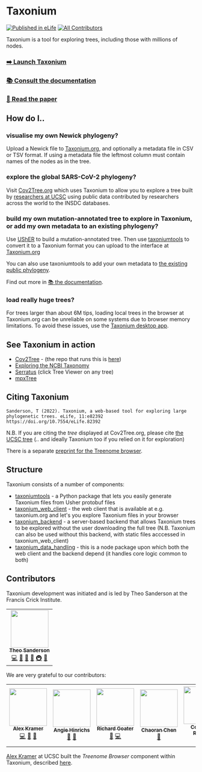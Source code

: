 # Taxonium

[![Published in eLife](https://img.shields.io/badge/Published%20in-eLife-blue.svg)](https://elifesciences.org/articles/82392) <!-- ALL-CONTRIBUTORS-BADGE:START - Do not remove or modify this section -->[![All Contributors](https://img.shields.io/badge/All_contributors-7-orange.svg?style=flat-square)](#contributors-)<!-- ALL-CONTRIBUTORS-BADGE:END -->

Taxonium is a tool for exploring trees, including those with millions of nodes.

<!--<p align="center"><a href="https://taxonium.org"><img src="https://user-images.githubusercontent.com/19732295/169698808-48204d73-c468-4e80-aff5-876e5df7eab4.png" width=250 /></a></p>-->

### [➡️ Launch Taxonium](https://taxonium.org)

### [📚 Consult the documentation](https://taxonium.readthedocs.io/en/latest/)

### [📝 Read the paper](https://elifesciences.org/articles/82392)

## How do I..

### visualise my own Newick phylogeny?

Upload a Newick file to [Taxonium.org](http://taxonium.org), and optionally a metadata file in CSV or TSV format. If using a metadata file the leftmost column must contain names of the nodes as in the tree.

### explore the global SARS-CoV-2 phylogeny?

Visit [Cov2Tree.org](http://Cov2Tree.org) which uses Taxonium to allow you to explore a tree built by [researchers at UCSC](http://hgdownload.soe.ucsc.edu/goldenPath/wuhCor1/UShER_SARS-CoV-2/) using public data contributed by researchers across the world to the INSDC databases.

### build my own mutation-annotated tree to explore in Taxonium, or add my own metadata to an existing phylogeny?

Use [UShER](https://github.com/yatisht/usher/) to build a mutation-annotated tree. Then use [taxoniumtools](./taxoniumtools/) to convert it to a Taxonium format you can upload to the interface at [Taxonium.org](Taxonium.org)

You can also use taxoniumtools to add your own metadata to [the existing public phylogeny](https://hgwdev.gi.ucsc.edu/~angie/UShER_SARS-CoV-2/).

Find out more in [📚 the documentation](https://taxonium.readthedocs.io/en/latest/).

### load really huge trees?

For trees larger than about 6M tips, loading local trees in the browser at Taxonium.org can be unreliable on some systems due to browser memory limitations. To avoid these issues, use the [Taxonium desktop app](https://docs.taxonium.org/en/latest/app.html).

## See Taxonium in action

- [Cov2Tree](https://cov2tree.org/) - (the repo that runs this is [here](https://github.com/theosanderson/cov2tree))
- [Exploring the NCBI Taxonomy](https://taxonium.org/?treeUrl=https%3A%2F%2Fcov2tree.nyc3.digitaloceanspaces.com%2Fncbi%2Ftree.nwk.gz&ladderizeTree=true&metaUrl=https%3A%2F%2Fcov2tree.nyc3.digitaloceanspaces.com%2Fncbi%2Fmetadata.tsv.gz&configUrl=https%3A%2F%2Fcov2tree.nyc3.digitaloceanspaces.com%2Fncbi%2Fconfig.json)
- [Serratus](https://serratus.io/trees) (click Tree Viewer on any tree)
- [mpxTree](http://mpxtree.taxonium.org/)

## Citing Taxonium

```
Sanderson, T (2022). Taxonium, a web-based tool for exploring large phylogenetic trees. eLife, 11:e82392
https://doi.org/10.7554/eLife.82392
```

N.B. If you are citing the _tree_ displayed at Cov2Tree.org, please cite [the UCSC tree](https://pubmed.ncbi.nlm.nih.gov/34469548/) (.. and ideally Taxonium too if you relied on it for exploration)

There is a separate [preprint for the Treenome browser](https://www.biorxiv.org/content/10.1101/2022.09.28.509985v1).

## Structure

Taxonium consists of a number of components:

- [taxoniumtools](./taxoniumtools/) - a Python package that lets you easily generate Taxonium files from Usher protobuf files
- [taxonium_web_client](./taxonium_web_client/) - the web client that is available at e.g. taxonium.org and let's you explore Taxonium files in your browser
- [taxonium_backend](./taxonium_backend/) - a server-based backend that allows Taxonium trees to be explored without the user downloading the full tree (N.B. Taxonium can also be used without this backend, with static files acccessed in taxonium_web_client)
- [taxonium_data_handling](./taxonium_data_handling/) - this is a node package upon which both the web client and the backend depend (it handles core logic common to both)

## Contributors

Taxonium development was initiated and is led by Theo Sanderson at the Francis Crick Institute.

<table>
  <tr>
    <td align="center"><a href="http://theo.io"><img src="https://avatars.githubusercontent.com/u/19732295?v=4?s=100" width="100px;" alt=""/><br /><sub><b>Theo Sanderson</b></sub></a><br /><a href="https://github.com/theosanderson/taxonium/commits?author=theosanderson" title="Code">💻</a> <a href="https://github.com/theosanderson/taxonium/commits?author=theosanderson" title="Documentation">📖</a> <a href="#design-theosanderson" title="Design">🎨</a> <a href="#ideas-theosanderson" title="Ideas, Planning, & Feedback">🤔</a> <a href="#infra-theosanderson" title="Infrastructure (Hosting, Build-Tools, etc)">🚇</a> <a href="#maintenance-theosanderson" title="Maintenance">🚧</a></td>
  </tr>
</table>

We are very grateful to our contributors:

<!-- ALL-CONTRIBUTORS-LIST:START - Do not remove or modify this section -->
<!-- prettier-ignore-start -->
<!-- markdownlint-disable -->
<table>
  <tbody>
    <tr>
      <td align="center"><a href="https://github.com/amkram"><img src="https://avatars.githubusercontent.com/u/6502785?v=4?s=100" width="100px;" alt=""/><br /><sub><b>Alex Kramer</b></sub></a><br /><a href="https://github.com/theosanderson/taxonium/commits?author=amkram" title="Code">💻</a> <a href="#design-amkram" title="Design">🎨</a> <a href="#ideas-amkram" title="Ideas, Planning, & Feedback">🤔</a></td>
      <td align="center"><a href="http://genome.ucsc.edu/"><img src="https://avatars.githubusercontent.com/u/186983?v=4?s=100" width="100px;" alt=""/><br /><sub><b>Angie Hinrichs</b></sub></a><br /><a href="#ideas-AngieHinrichs" title="Ideas, Planning, & Feedback">🤔</a> <a href="#data-AngieHinrichs" title="Data">🔣</a></td>
      <td align="center"><a href="https://github.com/richardgoater"><img src="https://avatars.githubusercontent.com/u/1429721?v=4?s=100" width="100px;" alt=""/><br /><sub><b>Richard Goater</b></sub></a><br /><a href="#design-richardgoater" title="Design">🎨</a> <a href="https://github.com/theosanderson/taxonium/commits?author=richardgoater" title="Code">💻</a></td>
      <td align="center"><a href="https://github.com/chaoran-chen"><img src="https://avatars.githubusercontent.com/u/18666552?v=4?s=100" width="100px;" alt=""/><br /><sub><b>Chaoran Chen</b></sub></a><br /><a href="#ideas-chaoran-chen" title="Ideas, Planning, & Feedback">🤔</a></td>
      <td align="center"><a href="https://github.com/corneliusroemer"><img src="https://avatars.githubusercontent.com/u/25161793?v=4?s=100" width="100px;" alt=""/><br /><sub><b>Cornelius Roemer</b></sub></a><br /><a href="#ideas-corneliusroemer" title="Ideas, Planning, & Feedback">🤔</a></td>
      <td align="center"><a href="https://github.com/sungyeonkwon"><img src="https://avatars.githubusercontent.com/u/25865179?v=4?s=100" width="100px;" alt=""/><br /><sub><b>Sung Kwon</b></sub></a><br /><a href="#infra-sungyeonkwon" title="Infrastructure (Hosting, Build-Tools, etc)">🚇</a></td>
      <td align="center"><a href="https://kvargha.com/"><img src="https://avatars.githubusercontent.com/u/35252220?v=4?s=100" width="100px;" alt=""/><br /><sub><b>Koorous Vargha</b></sub></a><br /><a href="https://github.com/theosanderson/taxonium/commits?author=kvargha" title="Code">💻</a></td>
    </tr>
  </tbody>
</table>

<!-- markdownlint-restore -->
<!-- prettier-ignore-end -->

<!-- ALL-CONTRIBUTORS-LIST:END -->

[Alex Kramer](https://corbett-lab.github.io/People/Current/alex/) at UCSC built the _Treenome Browser_ component within Taxonium, described [here](https://www.biorxiv.org/content/10.1101/2022.09.28.509985v1).
